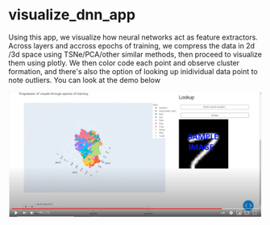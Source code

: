 # visualize_dnn_app

Using this app, we visualize how neural networks act as feature extractors. Across layers and accross epochs of training, we compress the data in 2d /3d space using TSNe/PCA/other similar methods, then proceed to visualize them using plotly. We then color code each point and observe cluster formation, and there's also the option of looking up inidividual data point to note outliers. You can look at the demo below

<div align="center">
  <a href="https://www.youtube.com/watch?v=Gcj6ArmyZog"><img src="screenshot.jpg" alt="IMAGE ALT TEXT"></a>
</div>
